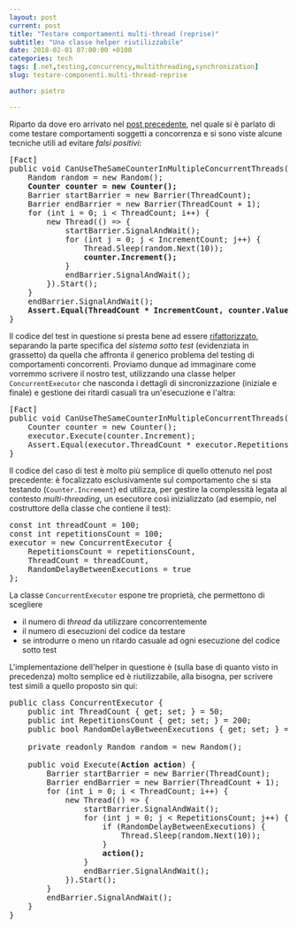 ```yaml
---
layout: post
current: post
title: "Testare comportamenti multi-thread (reprise)"
subtitle: "Una classe helper riutilizzabile"
date: 2018-02-01 07:00:00 +0100
categories: tech
tags: [.net,testing,concurrency,multithreading,synchronization]
slug: testare-componenti.multi-thread-reprise

author: pietro

---
```

Riparto da dove ero arrivato nel [post precedente](testare-comportamenti-multi-thread), nel quale si è parlato di come testare comportamenti soggetti a concorrenza e si sono viste alcune tecniche utili ad evitare *falsi positivi*: 
<pre>
[Fact]
public void CanUseTheSameCounterInMultipleConcurrentThreads() {
    Random random = new Random();
    <strong>Counter counter = new Counter();</strong>
    Barrier startBarrier = new Barrier(ThreadCount);
    Barrier endBarrier = new Barrier(ThreadCount + 1);
    for (int i = 0; i < ThreadCount; i++) {
        new Thread(() => {
            startBarrier.SignalAndWait();
            for (int j = 0; j < IncrementCount; j++) {
                Thread.Sleep(random.Next(10));
                <strong>counter.Increment();</strong>
            }
            endBarrier.SignalAndWait();
        }).Start();
    }
    endBarrier.SignalAndWait();
    <strong>Assert.Equal(ThreadCount * IncrementCount, counter.Value);</strong>
}
</pre>

Il codice del test in questione si presta bene ad essere [rifattorizzato](https://en.wikipedia.org/wiki/Code_refactoring), separando la parte specifica del *sistema sotto test* (evidenziata in grassetto) da quella che affronta il generico problema del testing di comportamenti concorrenti.
Proviamo dunque ad immaginare come vorremmo scrivere il nostro test, utilizzando una classe helper `ConcurrentExecutor` che nasconda i dettagli di sincronizzazione (iniziale e finale) e gestione dei ritardi casuali tra un'esecuzione e l'altra:

<pre>
[Fact]
public void CanUseTheSameCounterInMultipleConcurrentThreads() {
    Counter counter = new Counter();
    executor.Execute(counter.Increment);
    Assert.Equal(executor.ThreadCount * executor.RepetitionsCount, counter.Value);
}
</pre>

Il codice del caso di test è molto più semplice di quello ottenuto nel post precedente: è focalizzato esclusivamente sul comportamento che si sta testando (`Counter.Increment`) ed utilizza, per gestire la complessità legata al contesto *multi-threading*, un esecutore così inizializzato (ad esempio, nel costruttore della classe che contiene il test):
<pre>
const int threadCount = 100;
const int repetitionsCount = 100;
executor = new ConcurrentExecutor {
    RepetitionsCount = repetitionsCount,
    ThreadCount = threadCount,
    RandomDelayBetweenExecutions = true
};  
</pre>
La classe `ConcurrentExecutor` espone tre proprietà, che permettono di scegliere
- il numero di *thread* da utilizzare concorrentemente
- il numero di esecuzioni del codice da testare
- se introdurre o meno un ritardo casuale ad ogni esecuzione del codice sotto test

L'implementazione dell'helper in questione è (sulla base di quanto visto in precedenza) molto semplice ed è riutilizzabile, alla bisogna, per scrivere test simili a quello proposto sin qui:
<pre>
public class ConcurrentExecutor {
    public int ThreadCount { get; set; } = 50;
    public int RepetitionsCount { get; set; } = 200;
    public bool RandomDelayBetweenExecutions { get; set; } = true;

    private readonly Random random = new Random();

    public void Execute(<strong>Action action</strong>) {
        Barrier startBarrier = new Barrier(ThreadCount);
        Barrier endBarrier = new Barrier(ThreadCount + 1);
        for (int i = 0; i < ThreadCount; i++) {
            new Thread(() => {
                startBarrier.SignalAndWait();
                for (int j = 0; j < RepetitionsCount; j++) {
                    if (RandomDelayBetweenExecutions) {
                        Thread.Sleep(random.Next(10));
                    }
                    <strong>action();</strong>
                }
                endBarrier.SignalAndWait();
            }).Start();
        }
        endBarrier.SignalAndWait();
    }
}
</pre>